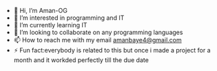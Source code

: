 - 👋 Hi, I’m Aman-OG
- 👀 I’m interested in programming and IT
- 🌱 I’m currently learning IT
- 💞️ I’m looking to collaborate on any programming languages
- 📫 How to reach me with my email amanbaye4@gmail.com
- ⚡ Fun fact:everybody is related to this but once i made a project for a month and it workded perfectly till the due date

<!---
Aman-OG/Aman-OG is a ✨ special ✨ repository because its `README.md` (this file) appears on your GitHub profile.
You can click the Preview link to take a look at your changes.
--->
